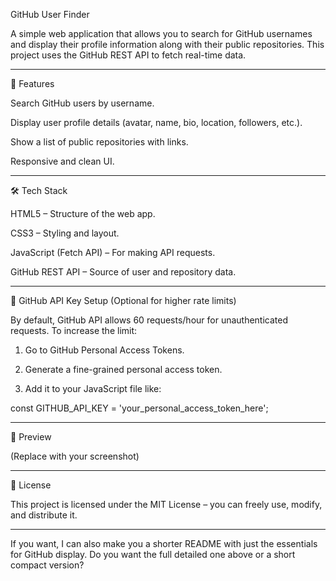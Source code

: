 GitHub User Finder

A simple web application that allows you to search for GitHub usernames and display their profile information along with their public repositories.
This project uses the GitHub REST API to fetch real-time data.


---

🚀 Features

Search GitHub users by username.

Display user profile details (avatar, name, bio, location, followers, etc.).

Show a list of public repositories with links.

Responsive and clean UI.



---

🛠️ Tech Stack

HTML5 – Structure of the web app.

CSS3 – Styling and layout.

JavaScript (Fetch API) – For making API requests.

GitHub REST API – Source of user and repository data.



---

🔑 GitHub API Key Setup (Optional for higher rate limits)

By default, GitHub API allows 60 requests/hour for unauthenticated requests.
To increase the limit:

1. Go to GitHub Personal Access Tokens.


2. Generate a fine-grained personal access token.


3. Add it to your JavaScript file like:

const GITHUB_API_KEY = 'your_personal_access_token_here';




---

📸 Preview


(Replace with your screenshot)



---

📜 License

This project is licensed under the MIT License – you can freely use, modify, and distribute it.


---

If you want, I can also make you a shorter README with just the essentials for GitHub display.
Do you want the full detailed one above or a short compact version?
